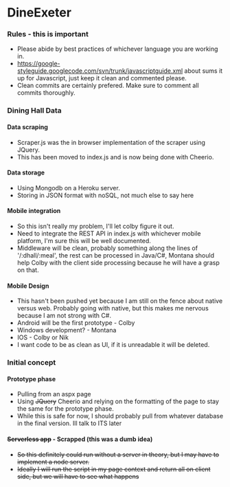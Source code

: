 DineExeter
==========
### Rules - this is important
* Please abide by best practices of whichever language you are working in.
* https://google-styleguide.googlecode.com/svn/trunk/javascriptguide.xml about sums it up for Javascript, just keep it clean and commented please.
* Clean commits are certainly prefered.  Make sure to comment all commits thoroughly.

### Dining Hall Data

#### Data scraping
* Scraper.js was the in browser implementation of the scraper using JQuery.
* This has been moved to index.js and is now being done with Cheerio.

#### Data storage
* Using Mongodb on a Heroku server.
* Storing in JSON format with noSQL, not much else to say here

#### Mobile integration
* So this isn't really my problem, I'll let colby figure it out.
* Need to integrate the REST API in index.js with whichever mobile platform, I'm sure this will be well documented.
* Middleware will be clean, probably something along the lines of '/:dhall/:meal', the rest can be processed in Java/C#, Montana should help Colby with the client side processing because he will have a grasp on that.

#### Mobile Design
* This hasn't been pushed yet because I am still on the fence about native versus web.  Probably going with native, but this makes me nervous because I am not strong with C#.
* Android will be the first prototype - Colby
* Windows development? - Montana
* IOS - Colby or Nik
* I want code to be as clean as UI, if it is unreadable it will be deleted.

### Initial concept
#### Prototype phase
  * Pulling from an aspx page
  * Using ~~JQuery~~ Cheerio and relying on the formatting of the page to stay the same for the prototype phase.
  * While this is safe for now, I should probably pull from whatever database in the final version.  Ill talk to ITS later
    
#### ~~Serverless app~~ - Scrapped (this was a dumb idea)
  * ~~So this definitely could run without a server in theory, but I may have to implement a node server.~~
  * ~~Ideally I will run the script in my page context and return all on client side, but we will have to see what happens~~

